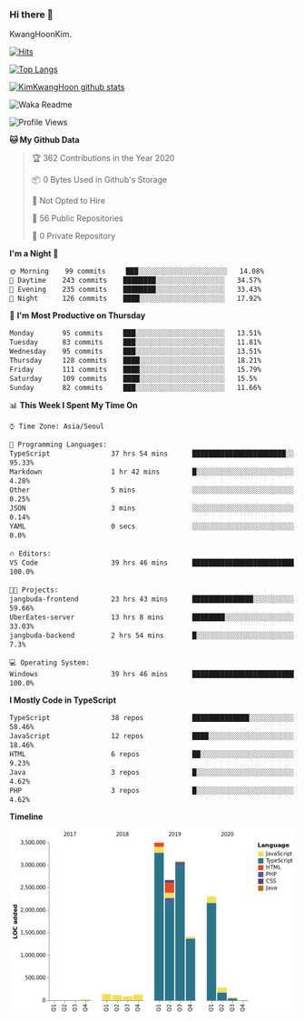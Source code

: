 ### Hi there 👋

KwangHoonKim.

[![Hits](https://hits.seeyoufarm.com/api/count/incr/badge.svg?url=https%3A%2F%2Fgithub.com%2Frhkdgns95)](https://hits.seeyoufarm.com)  

[![Top Langs](https://github-readme-stats.vercel.app/api/top-langs/?username=rhkdgns95&layout=compact)](https://github.com/anuraghazra/github-readme-stats)   

[![KimKwangHoon github stats](https://github-readme-stats.vercel.app/api?username=rhkdgns95&show_icons=true)](https://github.com/anuraghazra/github-readme-stats)  



<!--
**rhkdgns95/rhkdgns95** is a ✨ _special_ ✨ repository because its `README.md` (this file) appears on your GitHub profile.

Here are some ideas to get you started:

- 🔭 I’m currently working on ...
- 🌱 I’m currently learning ...
- 👯 I’m looking to collaborate on ...
- 🤔 I’m looking for help with ...
- 💬 Ask me about ...
- 📫 How to reach me: ...
- 😄 Pronouns: ...
- ⚡ Fun fact: ...
-->



![Waka Readme](https://github.com/rhkdgns95/rhkdgns95/workflows/Waka%20Readme/badge.svg)
<!--START_SECTION:waka-->
![Profile Views](http://img.shields.io/badge/Profile%20Views-39-blue)

**🐱 My Github Data** 

> 🏆 362 Contributions in the Year 2020
 > 
> 📦 0 Bytes Used in Github's Storage 
 > 
> 🚫 Not Opted to Hire
 > 
> 📜 56 Public Repositories
 > 
> 🔑 0 Private Repository 
 > 
**I'm a Night 🦉** 

```text
🌞 Morning    99 commits     ███░░░░░░░░░░░░░░░░░░░░░░   14.08% 
🌆 Daytime    243 commits    ████████░░░░░░░░░░░░░░░░░   34.57% 
🌃 Evening    235 commits    ████████░░░░░░░░░░░░░░░░░   33.43% 
🌙 Night      126 commits    ████░░░░░░░░░░░░░░░░░░░░░   17.92%

```
📅 **I'm Most Productive on Thursday** 

```text
Monday       95 commits     ███░░░░░░░░░░░░░░░░░░░░░░   13.51% 
Tuesday      83 commits     ███░░░░░░░░░░░░░░░░░░░░░░   11.81% 
Wednesday    95 commits     ███░░░░░░░░░░░░░░░░░░░░░░   13.51% 
Thursday     128 commits    ████░░░░░░░░░░░░░░░░░░░░░   18.21% 
Friday       111 commits    ████░░░░░░░░░░░░░░░░░░░░░   15.79% 
Saturday     109 commits    ████░░░░░░░░░░░░░░░░░░░░░   15.5% 
Sunday       82 commits     ███░░░░░░░░░░░░░░░░░░░░░░   11.66%

```


📊 **This Week I Spent My Time On** 

```text
⌚︎ Time Zone: Asia/Seoul

💬 Programming Languages: 
TypeScript               37 hrs 54 mins      ███████████████████████░░   95.33% 
Markdown                 1 hr 42 mins        █░░░░░░░░░░░░░░░░░░░░░░░░   4.28% 
Other                    5 mins              ░░░░░░░░░░░░░░░░░░░░░░░░░   0.25% 
JSON                     3 mins              ░░░░░░░░░░░░░░░░░░░░░░░░░   0.14% 
YAML                     0 secs              ░░░░░░░░░░░░░░░░░░░░░░░░░   0.0%

🔥 Editors: 
VS Code                  39 hrs 46 mins      █████████████████████████   100.0%

🐱‍💻 Projects: 
jangbuda-frontend        23 hrs 43 mins      ███████████████░░░░░░░░░░   59.66% 
UberEates-server         13 hrs 8 mins       ████████░░░░░░░░░░░░░░░░░   33.03% 
jangbuda-backend         2 hrs 54 mins       █░░░░░░░░░░░░░░░░░░░░░░░░   7.3%

💻 Operating System: 
Windows                  39 hrs 46 mins      █████████████████████████   100.0%

```

**I Mostly Code in TypeScript** 

```text
TypeScript               38 repos            ██████████████░░░░░░░░░░░   58.46% 
JavaScript               12 repos            ████░░░░░░░░░░░░░░░░░░░░░   18.46% 
HTML                     6 repos             ██░░░░░░░░░░░░░░░░░░░░░░░   9.23% 
Java                     3 repos             █░░░░░░░░░░░░░░░░░░░░░░░░   4.62% 
PHP                      3 repos             █░░░░░░░░░░░░░░░░░░░░░░░░   4.62%

```


**Timeline**

![Chart not found](https://github.com/rhkdgns95/rhkdgns95/blob/master/charts/bar_graph.png) 


<!--END_SECTION:waka-->

